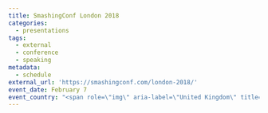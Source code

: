 ```yaml
---
title: SmashingConf London 2018
categories:
  - presentations
tags:
  - external
  - conference
  - speaking
metadata:
  - schedule
external_url: 'https://smashingconf.com/london-2018/'
event_date: February 7
event_country: "<span role=\"img\" aria-label=\"United Kingdom\" title=\"United Kingdom\">\U0001F1EC\U0001F1E7</span>"
---
```


